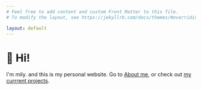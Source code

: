 ```yaml
---
# Feel free to add content and custom Front Matter to this file.
# To modify the layout, see https://jekyllrb.com/docs/themes/#overriding-theme-defaults

layout: default
---
```

# 👋 Hi!

I'm mily. and this is my personal website. Go to [About me](/about-me), or check out [my currrent projects](/projects).